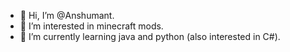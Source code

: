 - 👋 Hi, I’m @Anshumant.
- 👀 I’m interested in minecraft mods.
- 🌱 I’m currently learning java and python (also interested in C#).

<!---
Anshumant56/Anshumant56 is a ✨ special ✨ repository because its `README.md` (this file) appears on your GitHub profile.
You can click the Preview link to take a look at your changes.
--->
